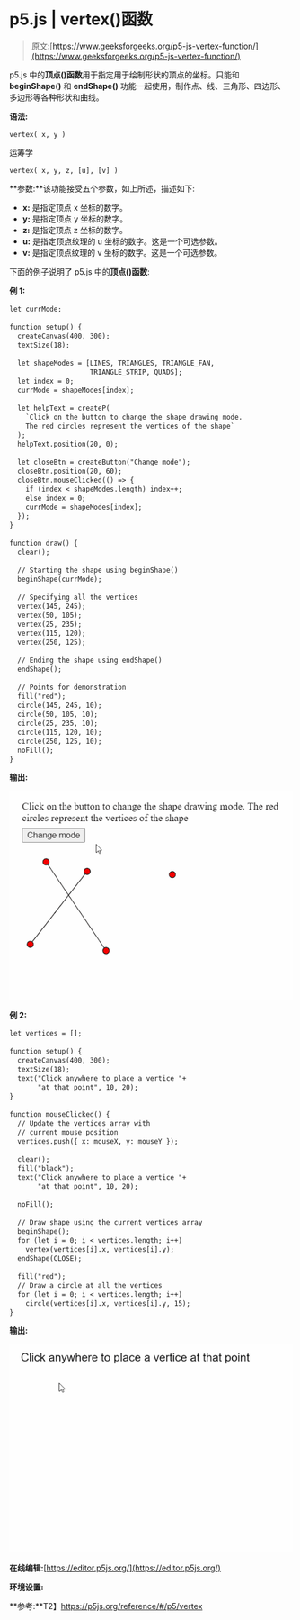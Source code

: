 # p5.js | vertex()函数

> 原文:[https://www.geeksforgeeks.org/p5-js-vertex-function/](https://www.geeksforgeeks.org/p5-js-vertex-function/)

p5.js 中的**顶点()函数**用于指定用于绘制形状的顶点的坐标。只能和 **beginShape()** 和 **endShape()** 功能一起使用，制作点、线、三角形、四边形、多边形等各种形状和曲线。

**语法:**

```
vertex( x, y )
```

运筹学

```
vertex( x, y, z, [u], [v] )
```

**参数:**该功能接受五个参数，如上所述，描述如下:

*   **x:** 是指定顶点 x 坐标的数字。
*   **y:** 是指定顶点 y 坐标的数字。
*   **z:** 是指定顶点 z 坐标的数字。
*   **u:** 是指定顶点纹理的 u 坐标的数字。这是一个可选参数。
*   **v:** 是指定顶点纹理的 v 坐标的数字。这是一个可选参数。

下面的例子说明了 p5.js 中的**顶点()函数**:

**例 1:**

```
let currMode;

function setup() {
  createCanvas(400, 300);
  textSize(18);

  let shapeModes = [LINES, TRIANGLES, TRIANGLE_FAN, 
                    TRIANGLE_STRIP, QUADS];
  let index = 0;
  currMode = shapeModes[index];

  let helpText = createP(
    `Click on the button to change the shape drawing mode.
    The red circles represent the vertices of the shape`
  );
  helpText.position(20, 0);

  let closeBtn = createButton("Change mode");
  closeBtn.position(20, 60);
  closeBtn.mouseClicked(() => {
    if (index < shapeModes.length) index++;
    else index = 0;
    currMode = shapeModes[index];
  });
}

function draw() {
  clear();

  // Starting the shape using beginShape()
  beginShape(currMode);

  // Specifying all the vertices
  vertex(145, 245);
  vertex(50, 105);
  vertex(25, 235);
  vertex(115, 120);
  vertex(250, 125);

  // Ending the shape using endShape()
  endShape();

  // Points for demonstration
  fill("red");
  circle(145, 245, 10);
  circle(50, 105, 10);
  circle(25, 235, 10);
  circle(115, 120, 10);
  circle(250, 125, 10);
  noFill();
}
```

**输出:**

![vertex-changeModes](img/704fd86d1538fcec12b275cbea02b3f5.png)

**例 2:**

```
let vertices = [];

function setup() {
  createCanvas(400, 300);
  textSize(18);
  text("Click anywhere to place a vertice "+
       "at that point", 10, 20);
}

function mouseClicked() {
  // Update the vertices array with
  // current mouse position
  vertices.push({ x: mouseX, y: mouseY });

  clear();
  fill("black");
  text("Click anywhere to place a vertice "+
       "at that point", 10, 20);

  noFill();

  // Draw shape using the current vertices array
  beginShape();
  for (let i = 0; i < vertices.length; i++)
    vertex(vertices[i].x, vertices[i].y);
  endShape(CLOSE);

  fill("red");
  // Draw a circle at all the vertices
  for (let i = 0; i < vertices.length; i++)
    circle(vertices[i].x, vertices[i].y, 15);
}
```

**输出:**

![vertex-placePoint](img/c734290486dbbcb8533ed0bae8ad6d3e.png)

**在线编辑:**[https://editor.p5js.org/](https://editor.p5js.org/)

**环境设置:**

**参考:**T2】https://p5js.org/reference/#/p5/vertex